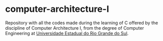 # computer-architecture-I
 Repository with all the codes made during the learning of C offered by the discipline of Computer Architecture I, from the degree of Computer Engineering at [Universidade Estadual do Rio Grande do Sul](https://www.uergs.edu.br/inicial).
